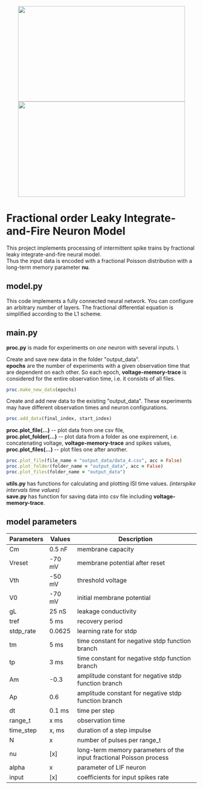 <p align="center">
  <img src = "https://github.com/Wormsin/fractional-snn/assets/142012648/cc7e4c98-3417-468f-b96e-7ed672fb632f" width="442" height="252">
  <img src = "https://github.com/Wormsin/fractional-snn/assets/142012648/24d818ff-feb3-4ad1-b506-401ed0f206cd" width="442" height="252">
</p>

# Fractional order Leaky Integrate-and-Fire Neuron Model
This project implements processing of intermittent spike trains by fractional leaky integrate-and-fire neural model. \
Thus the input data is encoded with a fractional Poisson distribution with a long-term memory parameter **nu**.
## model.py 
This code implements a fully connected neural network. You can configure an arbitrary number of layers. The fractional differential equation is simplified according to the L1 scheme. 
## main.py
**proc.py** is made for experiments on _one_ neuron with several inputs. \

Create and save new data in the folder "output_data". \
**epochs** are the number of experiments with a given observation time that are dependent on each other.
So each epoch, **voltage-memory-trace** is considered for the entire observation time, i.e. it consists of all files.
```ruby
proc.make_new_data(epochs)
```
Create and add new data to the existing "output_data". These experiments may have different observation times and neuron configurations.
```ruby
proc.add_data(final_index, start_index)
```
**proc.plot_file(...)** -- plot data from one csv file, \
**proc.plot_folder(...)** -- plot data from a folder as one expirement, i.e. concatenating voltage, **voltage-memory-trace** and spikes values, \
**proc.plot_files(...)** -- plot files one after another.
```ruby
proc.plot_file(file_name = "output_data/data_4.csv", acc = False)
proc.plot_folder(folder_name = "output_data", acc = False)
proc.plot_files(folder_name = "output_data")
```
**utils.py** has functions for calculating and plotting ISI time values. _(interspike intervals time values)_ \
**save.py** has function for saving data into csv file including **voltage-memory-trace**. 
## model parameters
| Parameters | Values | Description                                                          |
|------------|--------|----------------------------------------------------------------------|
| Cm         | 0.5 nF | membrane capacity                                                    |
| Vreset     | -70 mV | membrane potential after reset                                       |
| Vth        | -50 mV | threshold voltage                                                    |
| V0         | -70 mV | initial membrane potential                                           |
| gL         | 25 nS  | leakage conductivity                                                 |
| tref       | 5 ms   | recovery period                                                      |
| stdp_rate  | 0.0625 | learning rate for stdp                                               |
| tm         | 5 ms   | time constant for negative  stdp function branch                     |
| tp         | 3 ms   | time constant for negative  stdp function branch                     |
| Am         | -0.3   | amplitude constant for negative stdp function branch                 |
| Ap         | 0.6    | amplitude constant for negative stdp function branch                 |
| dt         | 0.1 ms | time per step                                                        |
| range_t    | x ms   | observation time                                                     |
| time_step  | x, ms  | duration of a step impulse                                           |
| N          | x      | number of pulses per range_t                                         |
| nu         | [x]    | long-term memory parameters of the input  fractional Poisson process |
| alpha      | x      | parameter of LIF neuron                                              |
| input      | [x]    | coefficients for input spikes rate                                   |


